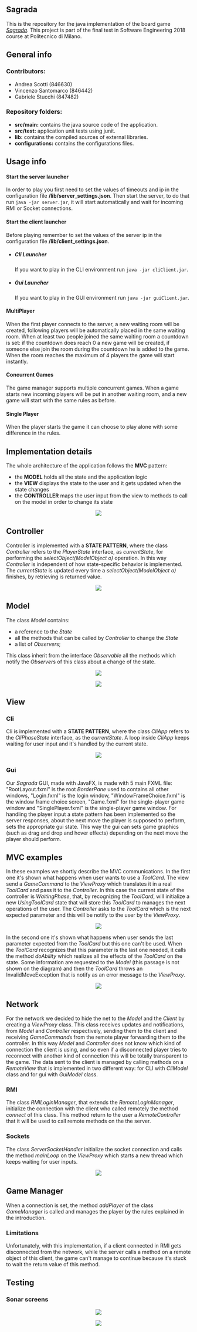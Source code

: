

## Sagrada #

This is the repository for the java implementation of the board game *[Sagrada](http://floodgategames.com/Sagrada/)*. This project is part of the final test in Software Engineering 2018 course at Politecnico di Milano.

## General info ##

### Contributors: ###
* Andrea Scotti (846630)
* Vincenzo Santomarco (846442)
* Gabriele Stucchi (847482)

### Repository folders: ###

* **src/main:** contains the java source code of the application.
* **src/test:** application unit tests using junit.
* **lib:** contains the compiled sources of external libraries.
* **configurations:** contains the configurations files.

## Usage info ##

#### Start the server launcher ####

In order to play you first need to set the values of timeouts and ip in the configuration file **/lib/server_settings.json**.
Then start the server, to do that run `java -jar server.jar`, it will start automatically and wait for incoming RMI or Socket connections.

#### Start the client launcher ####

Before playing remember to set the values of the server ip in the configuration file **/lib/client_settings.json**.
* ##### Cli Launcher ##### 

    If you want to play in the CLI environment  run `java -jar cliClient.jar`.

* ##### Gui Launcher #####

    If you want to play in the GUI environment run `java -jar guiClient.jar`.

#### MultiPlayer ####

When the first player connects to the server, a new waiting room will be created, following players will be automatically placed in the same waiting room. When at least two people joined the same waiting room a countdown is set: if the countdown does reach 0 a new game will be created, if someone else join the room during the countdown he is added to the game. When the room reaches the maximum of 4 players the game will start instantly.

#### Concurrent Games  ####

The game manager supports multiple concurrent games. When a game starts new incoming players will be put in another waiting room, and a new game will start with the same rules as before.

#### Single Player ####

When the player starts the game it can choose to play alone with some difference in the rules.

## Implementation details ##

The whole architecture of the application follows the **MVC** pattern:
* the **MODEL** holds all the state and the application logic
* the **VIEW** displays the state to the user and it gets updated when the state changes
* the **CONTROLLER** maps the user input from the view to methods to call on the model in order to change its state

<p align="center"><img src="docs/MVC.png"></p>

## Controller ##

Controller is implemented with a **STATE PATTERN**, where the class *Controller* refers to the *PlayerState* interface, as *currentState*, for performing the *selectObject(ModelObject o)* operation.
In this way *Controller* is independent of how state-specific behavior is implemented. The *currentState* is updated every time a *selectObject(ModelObject o)* finishes, by retrieving is returned value.

<p align="center"><img src="docs/controller.png"></p>

## Model ##

The class *Model* contains:
* a reference to the *State*
* all the methods that can be called by *Controller* to change the *State*
* a list of *Observer*s;

This class inherit from the interface *Observable* all the methods which notify the *Observer*s of this class about a change of the state.

<p align="center"><img src="docs/model.png"></p>

<p align="center"><img src="docs/state.png"></p>

## View ##

### Cli ###

Cli is implemented with a **STATE PATTERN**, where the class *CliApp* refers to the *CliPhaseState* interface, as the *currentState*.
A loop inside *CliApp* keeps waiting for user input and it's handled by the current state. 
<p align="center"><img src="docs/cli.png"></p>

### Gui ###

Our *Sagrada* GUI, made with JavaFX, is made with 5 main FXML file: "RootLayout.fxml" is the root *BorderPane* used to contains all other windows, "Login.fxml" is the login window, "WindowFrameChoice.fxml" is the window frame choice screen, "Game.fxml" for the single-player game window and "SinglePlayer.fxml" is the single-player game window. For handling the player input a state pattern has been implemented so the server responses, about the next move the player is supposed to perform, sets the appropriate gui state. This way the gui can sets game graphics (such as drag and drop and hover effects) depending on the next move the player should perform.

## MVC examples ##

In these examples we shortly describe the MVC communications.
In the first one it's shown what happens when user wants to use a *ToolCard*. The view send a *GameCommand* to the *ViewProxy* which translates it in a real *ToolCard* and pass it to the *Controller*. In this case the current state of the controller is *WaitingPhase*, that, by recognizing the *ToolCard*, will initialize a new *UsingToolCard* state that will store this *ToolCard* to manages the next operations of the user. The *Controller* asks to the *ToolCard* which is the next expected parameter and this will be notify to the user by the *ViewProxy*.

<p align="center"><img src="docs/sequence1.png"></p>

In the second one it's shown what happens when user sends the last parameter expected from the *ToolCard* but this one can't be used. When the *ToolCard* recognizes that this parameter is the last one needed, it calls the method *doAbility* which realizes all the effects of the *ToolCard* on the state. Some information are requested to the *Model* (this passage is not shown on the diagram) and then the *ToolCard* throws an InvalidMoveException that is notify as an error message to the *ViewProxy*.
<p align="center"><img src="docs/sequence2.png"></p>

## Network ##

For the network we decided to hide the net to the *Model* and the *Client* by creating a *ViewProxy* class. This class receives updates and notifications, from *Model* and *Controller* respectively, sending them to the client and receiving *GameCommand*s from the remote player forwarding them to the controller. In this way *Model* and *Controller* does not know which kind of connection the client is using, and so even if a disconnected player tries to reconnect with another kind of connection this will be totally transparent to the game. The data sent to the client is managed by calling methods on a *RemoteView* that is implemented in two different way: for CLI with *CliModel* class and for gui with *GuiModel* class.

### RMI ###
The class *RMILoginManager*, that extends the *RemoteLoginManager*, initialize the connection with the client who called remotely the method *connect* of this class.
This method return to the user a *RemoteController* that it will be used to call remote methods on the the server.

### Sockets ###
The class *ServerSocketHandler* initialize the socket connection and calls the method *mainLoop* on the *ViewProxy* which starts a new thread which keeps waiting for user inputs.
<p align="center"><img src="docs/network.png"></p>

## Game Manager ##
When a connection is set, the method *addPlayer* of the class *GameManager* is called and manages the player by the rules explained in the introduction.

### Limitations ###

Unfortunately, with this implementation, if a client connected in RMI gets disconnected from the network, while the server calls a method on a remote object of this client, the game can't manage to continue because it's stuck to wait the return value of this method. 

## Testing ##

### Sonar screens
<p align="center"><img src="docs/sonar1.jpg"></p>
<p align="center"><img src="docs/sonar2.jpg"></p>


